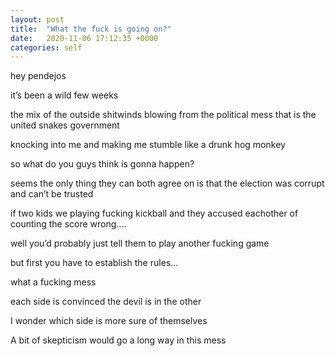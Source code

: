 ```yaml
---
layout: post
title:  "What the fuck is going on?"
date:   2020-11-06 17:12:35 +0000
categories: self
---
```

hey pendejos

it’s been a wild few weeks

the mix of the outside shitwinds blowing from the political mess that is the united snakes government

knocking into me and making me stumble like a drunk hog monkey

so what do you guys think is gonna happen?

seems the only thing they can both agree on is that the election was corrupt and can’t be trusted

if two kids we playing fucking kickball and they accused eachother of counting the score wrong....

well you’d probably just tell them to play another fucking game

but first you have to establish the rules...

what a fucking mess

each side is convinced the devil is in the other

I wonder which side is more sure of themselves

A bit of skepticism would go a long way in this mess
